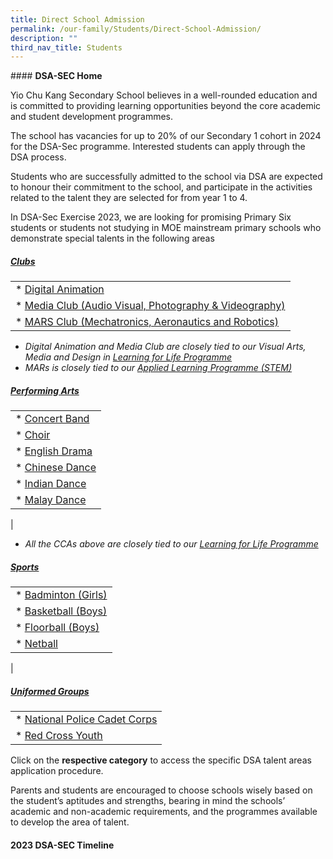 ```yaml
---
title: Direct School Admission
permalink: /our-family/Students/Direct-School-Admission/
description: ""
third_nav_title: Students
---
```

![]()#### **DSA-SEC Home**

Yio Chu Kang Secondary School believes in a well-rounded education and is committed to providing learning opportunities beyond the core academic and student development programmes.

The school has vacancies for up to 20% of our Secondary 1 cohort in 2024 for the DSA-Sec programme. Interested students can apply through the DSA process.

Students who are successfully admitted to the school via DSA are expected to honour their commitment to the school, and participate in the activities related to the talent they are selected for from year 1 to 4.

In DSA-Sec Exercise 2023, we are looking for promising Primary Six students or students not studying in MOE mainstream primary schools who demonstrate special talents in the following areas

#####  [Clubs](/files/Students/Direct%20School%20Admission/2023%20direct%20school%20admission%20-%20clubs.pdf)

|  | 
| -------- | 
| *   [Digital Animation](/cca/Clubs/Digital-Animation-Club/)|    
|*   [Media Club (Audio Visual, Photography &amp; Videography)](/cca/Clubs/Media-Club-Audio-Visual-Photography-Videography/)|
|*   [MARS Club (Mechatronics, Aeronautics and Robotics)](/cca/Clubs/MARS-CLUB-MECHATRONICS-AERONAUTICS-AND-ROBOTICS/)|

* _Digital Animation and Media Club are closely tied to our Visual Arts, Media and Design in [Learning for Life Programme](/our-curriculum/Distinctive-Programmes/Learning-for-Life-Programme/)_
*   _MARs is closely tied to our [Applied Learning Programme (STEM)](/our-curriculum/Distinctive-Programmes/Applied-Learning-Programme/)_

#####  [Performing Arts](/files/Students/Direct%20School%20Admission/2023%20direct%20school%20admission%20%20-%20performing%20arts.pdf)

|  | 
| -------- | 
| *   [Concert Band](/cca/Performing-Arts/Concert-Band/)   |
|*   [Choir](/cca/Performing-Arts/Choir/)| 
|*   [English Drama](/cca/Performing-Arts/English-Drama/)|
|*  [Chinese Dance](/cca/Performing-Arts/Chinese-Dance/)|
|*   [Indian Dance](/cca/Performing-Arts/Indian-Dance/)|
|*   [Malay Dance](/cca/Performing-Arts/Malay-Dance/)|
|
*   _All the CCAs above are closely tied to our [Learning for Life Programme](/our-curriculum/Distinctive-Programmes/Learning-for-Life-Programme/)_

#####  [Sports](/files/Students/Direct%20School%20Admission/2023%20direct%20school%20admission%20-%20sports.pdf)

|  | 
| -------- |
| *   [Badminton (Girls)](/cca/Physical-Sports/Badminton-Boys-Girls/)|
|*   [Basketball (Boys)](/cca/Physical-Sports/Basketball-Boys/)|
|*   [Floorball (Boys)](/cca/Physical-Sports/Floorball-Boys/)|
|*   [Netball](/cca/Physical-Sports/Netball/)|
|

#####  [Uniformed Groups](/files/Students/Direct%20School%20Admission/2023%20direct%20school%20admission%20-%20ugs.pdf)

|  | 
| -------- | 
| *   [National Police Cadet Corps](/cca/Uniformed-Groups/NPCC/)|
|*   [Red Cross Youth](/cca/Uniformed-Groups/Red-Cross-Youth/)| 


Click on the **respective category** to access the specific DSA talent areas application procedure.

Parents and students are encouraged to choose schools wisely based on the student’s aptitudes and strengths, bearing in mind the schools’ academic and non-academic requirements, and the programmes available to develop the area of talent.

#### 2023 DSA-SEC Timeline